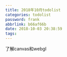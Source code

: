 ```yaml
---
title: 2018年10月todolist
categories: todolist
password: frank
abbrlink: b66af66b
date: 2018-10-03 20:38:59
tags:
---
```


了解canvas和webgl
 